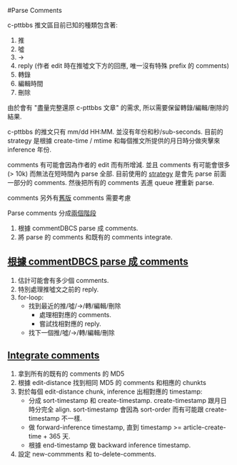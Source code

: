 #Parse Comments

c-pttbbs 推文區目前已知的種類包含著:
1. 推
2. 噓
3. ->
4. reply (作者 edit 時在推噓文下方的回應, 唯一沒有特殊 prefix 的 comments)
5. 轉錄
6. 編輯時間
7. 刪除

由於會有 "盡量完整還原 c-pttbbs 文章" 的需求, 所以需要保留轉錄/編輯/刪除的結果.

c-pttbbs 的推文只有 mm/dd HH:MM. 並沒有年份和秒/sub-seconds.
目前的 strategy 是根據 create-time / mtime 和每個推文所提供的月日時分做夾擊來 inference 年份.

comments 有可能會因為作者的 edit 而有所增減.
並且 comments 有可能會很多 (> 10k) 而無法在短時間內 parse 全部.
目前使用的 [strategy](https://github.com/Ptt-official-app/pttbbs-backend/blob/main/api/get_article_detail.go#L250) 是會先 parse 前面一部分的 comments.
然後把所有的 comments 丟進 queue 裡重新 parse.

comments 另外有[舊版](https://github.com/Ptt-official-app/pttbbs-backend/blob/main/dbcs/testcase/temp8) comments 需要考慮

Parse comments 分成[兩個階段](https://github.com/Ptt-official-app/pttbbs-backend/blob/main/queue/comment_queue.go#L77)
1. 根據 commentDBCS parse 成 comments.
2. 將 parse 的 comments 和既有的 comments integrate.


## [根據 commentDBCS parse 成 comments](https://github.com/Ptt-official-app/pttbbs-backend/blob/main/dbcs/comment.go#L34)

1. 估計可能會有多少個 comments.
2. 特別處理推噓文之前的 reply.
3. for-loop:
    * 找到最近的推/噓/->/轉/編輯/刪除
        * 處理相對應的 comments.
        * 嘗試找相對應的 reply.
    * 找下一個推/噓/->/轉/編輯/刪除


## [Integrate comments](https://github.com/Ptt-official-app/pttbbs-backend/blob/main/dbcs/integrate_comments.go)

1. 拿到所有的既有的 comments 的 MD5
2. 根據 edit-distance 找到相同 MD5 的 comments 和相應的 chunkts
3. 對於每個 edit-distance chunk, inference 出相對應的 timestamp:
    * 分成 sort-timestamp 和 create-timestamp. create-timestamp 跟月日時分完全 align. sort-timestamp 會因為 sort-order 而有可能跟 create-timestamp 不一樣.
    * 做 forward-inference timestamp, 直到 timestamp >= article-create-time + 365 天.
    * 根據 end-timestamp 做 backward inference timestamp.
4. 設定 new-commments 和 to-delete-comments.
